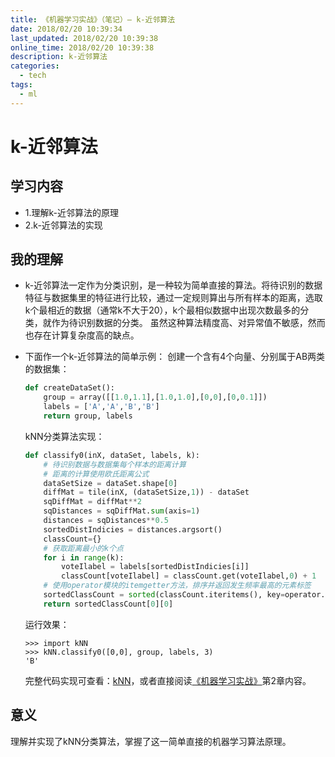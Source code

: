 ```yaml
---
title: 《机器学习实战》（笔记）— k-近邻算法
date: 2018/02/20 10:39:34
last_updated: 2018/02/20 10:39:38
online_time: 2018/02/20 10:39:38
description: k-近邻算法
categories:
  - tech
tags:
  - ml
---
```


# k-近邻算法
## 学习内容
- 1.理解k-近邻算法的原理
- 2.k-近邻算法的实现

## 我的理解
- k-近邻算法一定作为分类识别，是一种较为简单直接的算法。将待识别的数据特征与数据集里的特征进行比较，通过一定规则算出与所有样本的距离，选取k个最相近的数据（通常k不大于20），k个最相似数据中出现次数最多的分类，就作为待识别数据的分类。
    虽然这种算法精度高、对异常值不敏感，然而也存在计算复杂度高的缺点。
    
- 下面作一个k-近邻算法的简单示例：
    创建一个含有4个向量、分别属于AB两类的数据集：
    ```python
    def createDataSet():
        group = array([[1.0,1.1],[1.0,1.0],[0,0],[0,0.1]])
        labels = ['A','A','B','B']
        return group, labels
    ```
    kNN分类算法实现：
    ```python
    def classify0(inX, dataSet, labels, k):
        # 待识别数据与数据集每个样本的距离计算
        # 距离的计算使用欧氏距离公式
        dataSetSize = dataSet.shape[0]
        diffMat = tile(inX, (dataSetSize,1)) - dataSet
        sqDiffMat = diffMat**2
        sqDistances = sqDiffMat.sum(axis=1)
        distances = sqDistances**0.5
        sortedDistIndicies = distances.argsort()     
        classCount={}  
        # 获取距离最小的k个点
        for i in range(k):
            voteIlabel = labels[sortedDistIndicies[i]]
            classCount[voteIlabel] = classCount.get(voteIlabel,0) + 1
        # 使用operator模块的itemgetter方法，排序并返回发生频率最高的元素标签
        sortedClassCount = sorted(classCount.iteritems(), key=operator.itemgetter(1), reverse=True)
        return sortedClassCount[0][0]

    ```
    运行效果：
    ```
    >>> import kNN
    >>> kNN.classify0([0,0], group, labels, 3)
    'B'
    ```
    完整代码实现可查看：[kNN](https://github.com/pauky/machine_learning_in_action/blob/master/kNN.py)，或者直接阅读[《机器学习实战》](https://www.manning.com/books/machine-learning-in-action)第2章内容。
    
## 意义
理解并实现了kNN分类算法，掌握了这一简单直接的机器学习算法原理。

